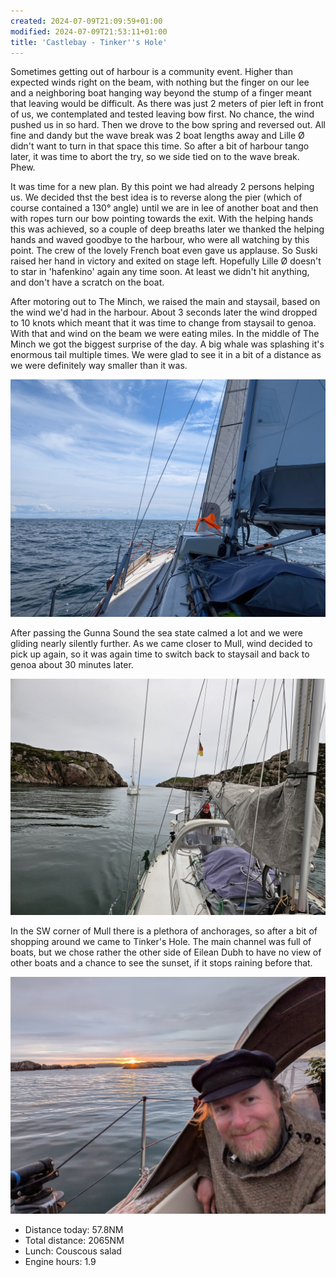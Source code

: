 ```yaml
---
created: 2024-07-09T21:09:59+01:00
modified: 2024-07-09T21:53:11+01:00
title: 'Castlebay - Tinker''s Hole'
---
```


Sometimes getting out of harbour is a community event. Higher than expected winds right on the beam, with nothing but the finger on our lee and a neighboring boat hanging way beyond the stump of a finger meant that leaving would be difficult. As there was just 2 meters of pier left in front of us, we contemplated and tested leaving bow first. No chance,  the wind pushed us in so hard.
Then we drove to the bow spring and reversed out. All fine and dandy but the wave break was 2 boat lengths away and Lille Ø didn't want to turn in that space this time.  So after a bit of harbour tango later, it was time to abort the try, so we side tied on to the wave break. Phew.

It was time for a new plan. By this point we had already 2 persons helping us. We decided thst the best idea is to reverse along the pier (which of course contained a 130° angle) until we are in lee of another boat and then with ropes turn our bow pointing towards the exit.
With the helping hands this was achieved, so a couple of deep breaths later we thanked the helping hands and waved goodbye to the harbour, who were all watching by this point. The crew of the lovely French boat even gave us applause. So Suski raised her hand in victory and exited on stage left. Hopefully Lille Ø doesn't to star in 'hafenkino' again any time soon. At least we didn't hit anything, and don't have a scratch on the boat.

After motoring out to The Minch, we raised the main and staysail, based on the wind we'd had in the harbour. About 3 seconds later the wind dropped to 10 knots which meant that it was time to change from staysail to genoa. With that and wind on the beam we were eating miles. In the middle of The Minch we got the biggest surprise of the day. A big whale was splashing it's enormous tail multiple times. We were glad to see it in a bit of a distance as we were definitely way smaller than it was. 

![Image](../2024/d7bc756a0faeb9b97cbfbe5077315700.jpg) 

After passing the Gunna Sound the sea state calmed a lot and we were gliding nearly silently further. As we came closer to Mull, wind decided to pick up again, so it was again time to switch back to staysail and back to genoa about 30 minutes later. 

![Image](../2024/33635f2a6dc298a628ba4d0ac3ead833.jpg) 

In the SW corner of Mull there is a plethora of anchorages, so after a bit of shopping around we came to Tinker's Hole. The main channel was full of boats, but we chose rather the other side of Eilean Dubh to have no view of other boats and a chance to see the sunset, if it stops raining before that.

![Image](../2024/a7b17e5a238264c5f8c4680af2cb880b.jpg) 

* Distance today: 57.8NM
* Total distance: 2065NM
* Lunch: Couscous salad
* Engine hours: 1.9

